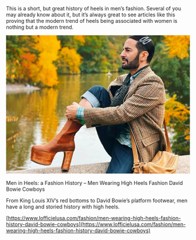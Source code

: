 This is a short, but great history of heels in men’s fashion. Several of you may already know about it, but it’s always great to see articles like this proving that the modern trend of heels being associated with women is nothing but a modern trend.

[](https://www.lofficielusa.com/fashion/men-wearing-high-heels-fashion-history-david-bowie-cowboys "Men in Heels: a Fashion History - Men Wearing High Heels Fashion David Bowie Cowboys")

![](1620766548-marc-jacobs-high-heels-fashion-history.jpeg)

Men in Heels: a Fashion History – Men Wearing High Heels Fashion David Bowie Cowboys

From King Louis XIV’s red bottoms to David Bowie’s platform footwear, men have a long and storied history with high heels.

[https://www.lofficielusa.com/fashion/men-wearing-high-heels-fashion-history-david-bowie-cowboys](https://www.lofficielusa.com/fashion/men-wearing-high-heels-fashion-history-david-bowie-cowboys)
